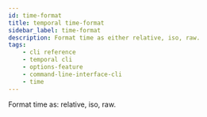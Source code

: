 ```yaml
---
id: time-format
title: temporal time-format
sidebar_label: time-format
description: Format time as either relative, iso, raw.
tags: 
    - cli reference
    - temporal cli
    - options-feature
    - command-line-interface-cli
    - time
---
```


Format time as: relative, iso, raw.
